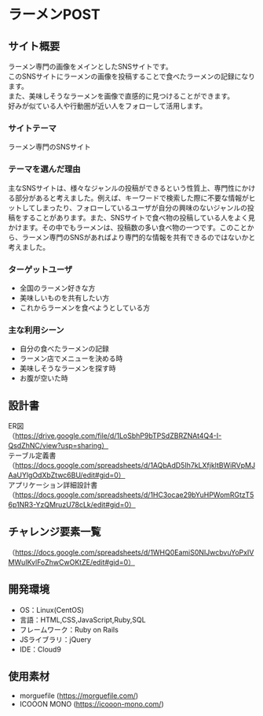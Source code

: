 # ラーメンPOST

## サイト概要
ラーメン専門の画像をメインとしたSNSサイトです。  
このSNSサイトにラーメンの画像を投稿することで食べたラーメンの記録になります。  
また、美味しそうなラーメンを画像で直感的に見つけることができます。　　  
好みが似ている人や行動圏が近い人をフォローして活用します。

### サイトテーマ
ラーメン専門のSNSサイト

### テーマを選んだ理由
主なSNSサイトは、様々なジャンルの投稿ができるという性質上、専門性にかける部分があると考えました。例えば、キーワードで検索した際に不要な情報がヒットしてしまったり、フォローしているユーザが自分の興味のないジャンルの投稿をすることがあります。また、SNSサイトで食べ物の投稿している人をよく見かけます。その中でもラーメンは、投稿数の多い食べ物の一つです。このことから、ラーメン専門のSNSがあればより専門的な情報を共有できるのではないかと考えました。　　

### ターゲットユーザ
* 全国のラーメン好きな方
* 美味しいものを共有したい方
* これからラーメンを食べようとしている方

### 主な利用シーン
* 自分の食べたラーメンの記録
* ラーメン店でメニューを決める時
* 美味しそうなラーメンを探す時
* お腹が空いた時

## 設計書
ER図  
（https://drive.google.com/file/d/1LoSbhP9bTPSdZBRZNAt4Q4-I-QsdZhNC/view?usp=sharing）  
テーブル定義書  
（https://docs.google.com/spreadsheets/d/1AQbAdD5Ih7kLXfjkltBWiRVpMJAaUYlgOdXbZtwc6BU/edit#gid=0）  
アプリケーション詳細設計書  
（https://docs.google.com/spreadsheets/d/1HC3ocae29bYuHPWomRGtzT56p1NR3-YzQMruzU78cLk/edit#gid=0）  

## チャレンジ要素一覧
（https://docs.google.com/spreadsheets/d/1WHQ0EamiS0NIJwcbvuYoPxIVMWuIKvlFoZhwCwOKtZE/edit#gid=0）

## 開発環境
- OS：Linux(CentOS)
- 言語：HTML,CSS,JavaScript,Ruby,SQL
- フレームワーク：Ruby on Rails
- JSライブラリ：jQuery
- IDE：Cloud9

## 使用素材
* morguefile (https://morguefile.com/)
* ICOOON MONO (https://icooon-mono.com/)
